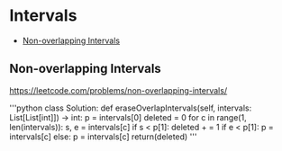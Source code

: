 # Intervals

+ [Non-overlapping Intervals](#non-overlapping-intervals)

## Non-overlapping Intervals

https://leetcode.com/problems/non-overlapping-intervals/


'''python
class Solution:
    def eraseOverlapIntervals(self, intervals: List[List[int]]) -> int:
        p = intervals[0]
        deleted = 0
        for c in range(1, len(intervals)):
            s, e = intervals[c]
            if s < p[1]:
                deleted + = 1
                if e < p[1]:
                    p = intervals[c]
            else:
                p = intervals[c]
        return(deleted)
'''
